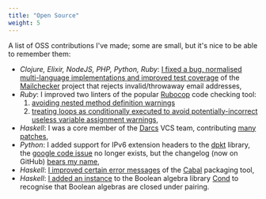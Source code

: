 ```yaml
---
title: "Open Source"
weight: 5
---
```


A list of OSS contributions I've made; some are small, but it's nice to
be able to remember them:

- *Clojure, Elixir, NodeJS, PHP, Python, Ruby*: [I fixed a bug, normalised
  multi-language implementations and improved test coverage][mailchecker-pr] of
  the [Mailchecker][mailchecker] project that rejects invalid/throwaway email
  addresses,
- *Ruby*: I improved two linters of the popular [Rubocop][rubocop] code
  checking tool:
    1. [avoiding nested method definition warnings][rubocop-nested-method-defs]
    2. [treating loops as conditionally executed to avoid potentially-incorrect
      useless variable assignment warnings][rubocop-loop-assignments],
- *Haskell*: I was a core member of the [Darcs][darcs] VCS team, contributing
  [many patches][darcs-patches],
- *Python*: I added support for IPv6 extension headers to the [dpkt][dpkt]
  library, the [google code issue][dpkt-headers] no longer exists, but the
  changelog (now on GitHub) [bears my name][dpkt-changelog],
- *Haskell*: [I improved certain error messages][cabal-errs] of the
  [Cabal][cabal] packaging tool,
- *Haskell*: [I added an instance][cond-pr] to the Boolean algebra library
  [Cond][cond] to recognise that Boolean algebras are closed under pairing.

[darcs]: http://www.darcs.net
[darcs-patches]: http://bugs.darcs.net/patch?@sort0=activity&@sortdir0=on&@group=status&@filter=status,creator&@columns=id,activity,title,assignedto,status,&status=-1,16,17,1,2,3,13,14,15,12&creator=2035
[dpkt]: https://github.com/kbandla/dpkt
[dpkt-headers]: http://code.google.com/p/dpkt/issues/detail?id=31
[dpkt-changelog]: https://github.com/kbandla/dpkt/blob/master/CHANGES#L12
[cond]: https://hackage.haskell.org/package/cond
[cond-pr]: https://github.com/kallisti-dev/cond/pull/5
[cabal]: https://www.haskell.org/cabal/
[cabal-errs]: https://github.com/haskell/cabal/pull/1824
[rubocop]: http://batsov.com/rubocop/
[rubocop-nested-method-defs]: https://github.com/bbatsov/rubocop/pull/2708
[rubocop-loop-assignments]: https://github.com/bbatsov/rubocop/pull/2702
[mailchecker]: https://github.com/FGRibreau/mailchecker
[mailchecker-pr]: https://github.com/FGRibreau/mailchecker/pull/54
